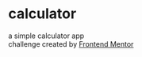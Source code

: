 # calculator
a simple calculator app<br/>
challenge created by <a href='https://www.frontendmentor.io/'>Frontend Mentor</a>
